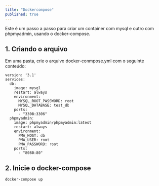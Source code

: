```yaml
---
title: "Dockercompose"
published: true
---
```


Este é um passo a passo para criar um container com mysql e outro com phpmyadmin, usando o docker-compose.

## 1. Criando o arquivo
Em uma pasta, crie o arquivo docker-conmpose.yml com o seguinte conteúdo:
```console
version: '3.1'
services:
  db:
    image: mysql
    restart: always
    environment:
      MYSQL_ROOT_PASSWORD: root
      MYSQL_DATABASE: test_db
    ports:
      - "3308:3306"
  phpmyadmin:
    image: phpmyadmin/phpmyadmin:latest
    restart: always
    environment:
      PMA_HOST: db
      PMA_USER: root
      PMA_PASSWORD: root
    ports:
      - "8080:80"
```

## 2. Inicie o docker-compose
```console
docker-compose up
```
